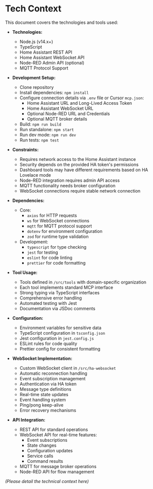 # Tech Context

This document covers the technologies and tools used:

- **Technologies:**
    - Node.js (v14.x+)
    - TypeScript
    - Home Assistant REST API
    - Home Assistant WebSocket API
    - Node-RED Admin API (optional)
    - MQTT Protocol Support

- **Development Setup:**
    - Clone repository
    - Install dependencies: `npm install`
    - Configure connection details via `.env` file or Cursor `mcp.json`:
        - Home Assistant URL and Long-Lived Access Token
        - Home Assistant WebSocket URL
        - Optional Node-RED URL and Credentials
        - Optional MQTT broker details
    - Build: `npm run build`
    - Run standalone: `npm start`
    - Run dev mode: `npm run dev`
    - Run tests: `npm test`

- **Constraints:**
    - Requires network access to the Home Assistant instance
    - Security depends on the provided HA token's permissions
    - Dashboard tools may have different requirements based on HA Lovelace mode
    - Node-RED integration requires admin API access
    - MQTT functionality needs broker configuration
    - WebSocket connections require stable network connection

- **Dependencies:**
    - Core:
        - `axios` for HTTP requests
        - `ws` for WebSocket connections
        - `mqtt` for MQTT protocol support
        - `dotenv` for environment configuration
        - `zod` for runtime type validation
    - Development:
        - `typescript` for type checking
        - `jest` for testing
        - `eslint` for code linting
        - `prettier` for code formatting

- **Tool Usage:**
    - Tools defined in `/src/tools` with domain-specific organization
    - Each tool implements standard MCP interface
    - Strong typing via TypeScript interfaces
    - Comprehensive error handling
    - Automated testing with Jest
    - Documentation via JSDoc comments

- **Configuration:**
    - Environment variables for sensitive data
    - TypeScript configuration in `tsconfig.json`
    - Jest configuration in `jest.config.js`
    - ESLint rules for code quality
    - Prettier config for consistent formatting

- **WebSocket Implementation:**
    - Custom WebSocket client in `/src/ha-websocket`
    - Automatic reconnection handling
    - Event subscription management
    - Authentication via HA token
    - Message type definitions
    - Real-time state updates
    - Event handling system
    - Ping/pong keep-alive
    - Error recovery mechanisms

- **API Integration:**
    - REST API for standard operations
    - WebSocket API for real-time features:
        - Event subscriptions
        - State changes
        - Configuration updates
        - Service calls
        - Command results
    - MQTT for message broker operations
    - Node-RED API for flow management

*(Please detail the technical context here)* 
